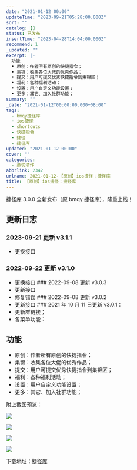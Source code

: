 ```yaml
---
date: "2021-01-12 00:00"
updateTime: "2023-09-21T05:28:00.000Z"
sort: ""
catalog: []
status: 已发布
insertTime: "2023-04-28T14:04:00.000Z"
recommend: 1
_updated: ""
excerpt: |-
  功能
  • 原创：作者所有原创的快捷指令；
  • 集锦：收集各位大佬的优秀作品；
  • 提交：用户可提交优秀快捷指令到集锦区；
  • 福利：各种福利活动；
  • 设置：用户自定义功能设置；
  • 更多：其它、加入社群功能；
summary: ""
_date: "2021-01-12T00:00:00.000+08:00"
tags:
  - bmqy捷径库
  - ios捷径
  - shortcuts
  - 快捷指令
  - 捷径
  - 捷径库
updated: "2021-01-12 00:00"
cover: ""
categories:
  - 燕坊清作
abbrlink: 2342
urlname: 2021-01-12-【原创】ios捷径：捷径库
title: 【原创】ios捷径：捷径库
---
```


捷径库 3.0.0 全新发布（原 bmqy 捷径库），隆重上线！

## 更新日志

### 2023-09-21 更新 v3.1.1

- 更换接口

### 2022-09-22 更新 v3.1.0

- 更换接口 ### 2022-09-08 更新 v3.0.3
- 更新接口
- 修复错误 ### 2022-09-08 更新 v3.0.2
- 更新接口 ### 2021 年 10 月 11 日更新 v3.0.1：
- 更新群链接；
- 各菜单功能：

## 功能

- 原创：作者所有原创的快捷指令；
- 集锦：收集各位大佬的优秀作品；
- 提交：用户可提交优秀快捷指令到集锦区；
- 福利：各种福利活动；
- 设置：用户自定义功能设置；
- 更多：其它、加入社群功能；

附上截图预览：

![](https://image.bmqy.net/upload/Fi3VQZufbRyfWmS8n4QzXfAmRn8S.jpg)

![](https://image.bmqy.net/upload/Fvr4N2Mo41kCrEMYN_TmNAG_Xl1Z.jpg)

![](https://image.bmqy.net/upload/FjIcn4pyPemsm2hFo1_cs8XkHB7i.jpg)

![](https://image.bmqy.net/upload/Fm1VzWnNwFMmvtJFvONT6ilwH4Ad.jpg)

下载地址：[捷径库](https://www.icloud.com/shortcuts/38162f1332ed41b4987b141834bb9c90)
